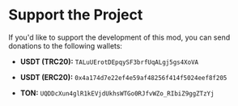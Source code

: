 # Support the Project

If you'd like to support the development of this mod, you can send donations to the following wallets:

- **USDT (TRC20):**
  `TALuUErotDEpqySF3brfUqALgj5gs4XoVA`

- **USDT (ERC20):**
  `0x4a174d7e22ef4e59af48256f414f5024eef8f205`

- **TON:**
  `UQDDcXun4glR1kEVjdUkhsWTGo0RJfvWZo_RIbiZ9ggZTzYj`